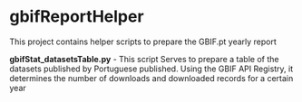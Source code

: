 # gbifReportHelper
This project contains helper scripts to prepare the GBIF.pt yearly report

**gbifStat_datasetsTable.py** - This script Serves to prepare a table of the datasets published by Portuguese published. Using the GBIF API Registry, it determines the number of downloads and downloaded records for a certain year

